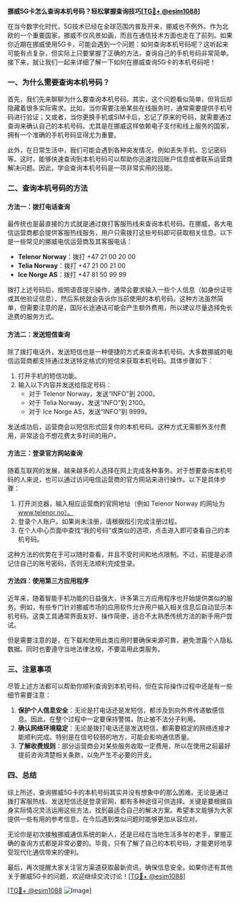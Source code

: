 **挪威5G卡怎么查询本机号码？轻松掌握查询技巧[[TG💪+ @esim1088](https://t.me/s/esim1088)]**

在当今数字化时代，5G技术已经在全球范围内普及开来，挪威也不例外。作为北欧的一个重要国家，挪威不仅风景如画，而且在通信技术方面也走在了前列。如果你近期在挪威使用5G卡，可能会遇到一个问题：如何查询本机号码呢？这听起来可能有点复杂，但实际上只要掌握了正确的方法，查询自己的手机号码非常简单。接下来，就让我们一起来详细了解一下如何在挪威查询5G卡的本机号码吧！

### 一、为什么需要查询本机号码？

首先，我们先来聊聊为什么要查询本机号码。其实，这个问题看似简单，但背后却隐藏着很多实际需求。比如，当你需要注册某些在线服务时，通常需要提供手机号码进行验证；又或者，当你更换手机或SIM卡后，忘记了原来的号码，就需要通过查询来确认自己的本机号码。尤其是在挪威这样依赖电子支付和线上服务的国家，拥有一个准确的手机号码显得尤为重要。

此外，在日常生活中，我们可能会遇到各种突发情况，例如丢失手机、忘记密码等。这时，能够快速查询到本机号码可以帮助你迅速找回账户信息或者联系运营商解决问题。因此，学会查询本机号码是一项非常实用的技能。

### 二、查询本机号码的方法

#### 方法一：拨打电话查询

最传统也是最直接的方式就是通过拨打客服热线来查询本机号码。在挪威，各大电信运营商都会提供客服热线服务，用户只需拨打这些号码即可获取相关信息。以下是一些常见的挪威电信运营商及其客服电话：

- **Telenor Norway**：拨打 +47 21 00 20 00
- **Telia Norway**：拨打 +47 21 00 21 00
- **Ice Norge AS**：拨打 +47 81 50 99 99

拨打上述号码后，按照语音提示操作，通常会要求输入一些个人信息（如身份证号或其他验证信息），然后系统就会告诉你当前使用的本机号码。这种方法虽然简单，但需要注意的是，国际长途通话可能会产生额外费用，所以建议尽量选择免长途费的服务方式。

#### 方法二：发送短信查询

除了拨打电话外，发送短信也是一种便捷的方式来查询本机号码。大多数挪威的电信运营商都支持通过发送特定格式的短信来获取本机号码。具体步骤如下：

1. 打开手机的短信功能。
2. 输入以下内容并发送给指定号码：
   - 对于 Telenor Norway，发送“INFO”到 2000。
   - 对于 Telia Norway，发送“INFO”到 2100。
   - 对于 Ice Norge AS，发送“INFO”到 9999。

发送成功后，运营商会以短信形式回复你的本机号码。这种方式无需额外支付费用，非常适合不想花费太多时间的用户。

#### 方法三：登录官方网站查询

随着互联网的发展，越来越多的人选择在网上完成各种事务。对于想要查询本机号码的人来说，也可以通过访问电信运营商的官方网站来进行操作。以下是具体步骤：

1. 打开浏览器，输入相应运营商的官网地址（例如 Telenor Norway 的网址为 www.telenor.no）。
2. 登录个人账户。如果尚未注册，请根据指引完成注册过程。
3. 在个人中心页面中查找“我的号码”或类似的选项，点击进入即可查看自己的本机号码。

这种方法的优势在于可以随时查看，并且不受时间和地点限制。不过，前提是必须记住自己的账号密码，否则无法顺利完成登录。

#### 方法四：使用第三方应用程序

近年来，随着智能手机功能的日益强大，许多第三方应用程序也开始提供类似的服务。例如，有些专门针对挪威市场的应用软件允许用户输入相关信息后自动显示本机号码。这类工具通常界面友好、操作简便，适合不太熟悉传统方法的新手用户尝试。

但是需要注意的是，在下载和使用此类应用时要确保来源可靠，避免泄露个人隐私数据。同时也要遵守当地法律法规，不要滥用此类服务。

### 三、注意事项

尽管上述方法都可以帮助你顺利查询到本机号码，但在实际操作过程中还是有一些细节需要注意：

1. **保护个人信息安全**：无论是打电话还是发短信，都涉及到向外界传递敏感信息。因此，在整个过程中一定要保持警惕，防止被不法分子利用。
2. **确认网络环境稳定**：无论是拨打电话还是发送短信，都需要稳定的网络连接才能顺利完成。特别是在信号较弱的地方，可能会影响通信质量。
3. **了解收费规则**：部分运营商会对某些服务收取一定费用，所以在使用之前最好提前咨询清楚相关条款，以免产生不必要的开支。

### 四、总结

综上所述，查询挪威5G卡的本机号码其实并没有想象中的那么困难。无论是通过拨打客服热线、发送短信还是登录官网，都有多种途径可供选择。关键是要根据自身实际情况灵活运用这些方法，找到最适合自己的解决方案。希望本文能够为大家提供一些有用的参考信息，在今后遇到类似问题时能够更加从容应对。

无论你是初次接触挪威通信系统的新人，还是已经在当地生活多年的老手，掌握正确的查询方式都是非常必要的。毕竟，只有了解了自己的本机号码，才能更好地享受现代化通信带来的便利。

最后，再次提醒大家关注官方渠道获取最新资讯，确保信息安全。如果你还有其他关于挪威5G卡的问题，欢迎继续交流讨论！[[TG💪+ @esim1088](https://t.me/s/esim1088)]  

[[TG💪+ @esim1088](https://t.me/s/esim1088) ![Image](https://i.postimg.cc/4NQfJmqS/Snipaste-2025-05-13-00-14-12.png)]